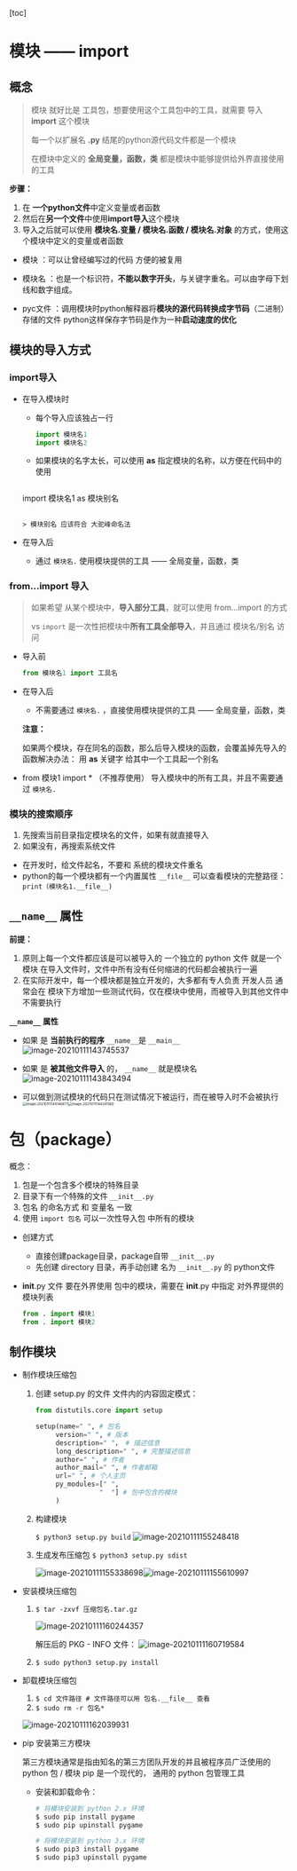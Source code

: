 [toc]

# 模块 —— import

## 概念

> 模块 就好比是 工具包，想要使用这个工具包中的工具，就需要 导入 **import** 这个模块
>
> 每一个以扩展名 **.py** 结尾的python源代码文件都是一个模块
>
> 在模块中定义的 **全局变量，函数，类** 都是模块中能够提供给外界直接使用的工具

**步骤：**

1. 在 **一个python文件**中定义变量或者函数
2. 然后在**另一个文件**中使用**import导入**这个模块
3. 导入之后就可以使用 **模块名.变量 / 模块名.函数 / 模块名.对象** 的方式，使用这个模块中定义的变量或者函数

* 模块 ：可以让曾经编写过的代码 方便的被复用

* 模块名 ：也是一个标识符，**不能以数字开头**，与关键字重名。可以由字母下划线和数字组成。

* pyc文件 ：调用模块时python解释器将**模块的源代码转换成字节码**（二进制）存储的文件
  python这样保存字节码是作为一种**启动速度的优化**

## 模块的导入方式

### import导入

* 在导入模块时

  * 每个导入应该独占一行

    ~~~python
    import 模块名1
    import 模块名2
    ~~~
    
  * 如果模块的名字太长，可以使用 **as** 指定模块的名称，以方便在代码中的使用

    ~~~python
  import 模块名1 as 模块别名
    ~~~

    > 模块别名 应该符合 大驼峰命名法

* 在导入后

  * 通过 `模块名.` 使用模块提供的工具 —— 全局变量，函数，类


### from...import 导入

> 如果希望 从某个模块中，**导入部分工具**，就可以使用 from...import 的方式
>
> vs `import` 是一次性把模块中**所有工具全部导入**，并且通过 模块名/别名 访问

* 导入前

  ~~~python
  from 模块名1 import 工具名
  ~~~

* 在导入后

  * 不需要通过 `模块名.`  ，直接使用模块提供的工具 —— 全局变量，函数，类

  **注意：**

  ​		如果两个模块，存在同名的函数，那么后导入模块的函数，会覆盖掉先导入的函数
  ​		解决办法： 用 **as** 关键字 给其中一个工具起一个别名 

* from 模块1 import * （不推荐使用）
  导入模块中的所有工具，并且不需要通 过 `模块名.`

### 模块的搜索顺序

1. 先搜索当前目录指定模块名的文件，如果有就直接导入
2. 如果没有，再搜索系统文件

* 在开发时，给文件起名，不要和 系统的模块文件重名
* python的每一个模块都有一个内置属性 `__file__` 可以查看模块的完整路径：
  `print（模块名1.__file__)`

## `__name__` 属性

**前提：**

1. 原则上每一个文件都应该是可以被导入的
   一个独立的 python 文件 就是一个模块
   在导入文件时，文件中所有没有任何缩进的代码都会被执行一遍
2. 在实际开发中，每一个模块都是独立开发的，大多都有专人负责
   开发人员 通常会在 模块下方增加一些测试代码，仅在模块中使用，而被导入到其他文件中不需要执行

**`__name__` 属性**

* 如果 是 **当前执行的程序**  `__name__`是 `__main__`
  ![image-20210111143745537](C:\Users\shahuhu\AppData\Roaming\Typora\typora-user-images\image-20210111143745537.png)

* 如果 是 **被其他文件导入** 的， `__name__` 就是模块名
  ![image-20210111143843494](C:\Users\shahuhu\AppData\Roaming\Typora\typora-user-images\image-20210111143843494.png)

* 可以做到测试模块的代码只在测试情况下被运行，而在被导入时不会被执行
  <img src="C:\Users\shahuhu\AppData\Roaming\Typora\typora-user-images\image-20210111144146877.png" alt="image-20210111144146877" style="zoom:43%;" /><img src="C:\Users\shahuhu\AppData\Roaming\Typora\typora-user-images\image-20210111144241560.png" alt="image-20210111144241560" style="zoom: 43%;" />

# 包（package）

概念：

1. 包是一个包含多个模块的特殊目录
2. 目录下有一个特殊的文件 `__init__.py`
3. 包名 的命名方式 和 变量名 一致
4. 使用 `import 包名` 可以一次性导入包 中所有的模块

* 创建方式
  * 直接创建package目录，package自带 `__init__.py`
  * 先创建 directory 目录，再手动创建 名为 `__init__.py` 的 python文件

* __init__.py 文件
  要在外界使用 包中的模块，需要在 __init__.py 中指定 对外界提供的模块列表

  ~~~python
  from . import 模块1
  from . import 模块2
  ~~~

## 制作模块

* 制作模块压缩包

  1. 创建 setup.py 的文件
     文件内的内容固定模式：

     ~~~python
     from distutils.core import setup
     
     setup(name=" ", # 包名
          version=" ", # 版本
          description=" "， # 描述信息
          long_description=" ", # 完整描述信息
          author=" ", # 作者
          author_mail=" ", # 作者邮箱
          url=" ", # 个人主页
          py_modules=[" ",
                     "  "] # 包中包含的模块
          )
     ~~~

  2. 构建模块 

     `$ python3 setup.py build`
     ![image-20210111155248418](C:\Users\shahuhu\AppData\Roaming\Typora\typora-user-images\image-20210111155248418.png)

  3. 生成发布压缩包
     `$ python3 setup.py sdist`

     ![image-20210111155338698](C:\Users\shahuhu\AppData\Roaming\Typora\typora-user-images\image-20210111155429965.png)![image-20210111155610997](C:\Users\shahuhu\AppData\Roaming\Typora\typora-user-images\image-20210111155610997.png)

* 安装模块压缩包

  1. `$ tar -zxvf 压缩包名.tar.gz`

     ![image-20210111160244357](C:\Users\shahuhu\AppData\Roaming\Typora\typora-user-images\image-20210111160244357.png)

     解压后的 PKG - INFO 文件：
     ![image-20210111160719584](C:\Users\shahuhu\AppData\Roaming\Typora\typora-user-images\image-20210111160719584.png)

  2. `$ sudo python3 setup.py install`

* 卸载模块压缩包

  1. `$ cd 文件路径 # 文件路径可以用 包名.__file__ 查看`
  2. `$ sudo rm -r 包名*`

  ![image-20210111162039931](C:\Users\shahuhu\AppData\Roaming\Typora\typora-user-images\image-20210111162039931.png)

* pip 安装第三方模块

  第三方模块通常是指由知名的第三方团队开发的并且被程序员广泛使用的 python 包 / 模块
  pip 是一个现代的， 通用的 python 包管理工具

  * 安装和卸载命令：

    ~~~python
    # 将模块安装到 python 2.x 环境
    $ sudo pip install pygame
    $ sudo pip upinstall pygame
    
    # 将模块安装到 python 3.x 环境
    $ sudo pip3 install pygame
    $ sudo pip3 upinstall pygame
    ~~~

    